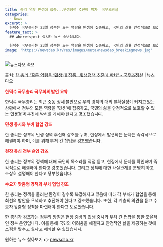 ```yaml
---
title: 총리 역량 민생에 집중...민생정책 추진에 박차  국무조정실
categories:
  - News
excerpt: >
  한덕수 국무총리는 23일 정부는 모든 역량을 민생에 집중하고, 국민의 삶을 안정적으로 보호할 수 있는 민생정…
feature_text: >
  ## whereispost 실시간 뉴스 속보입니다.

  한덕수 국무총리는 23일 정부는 모든 역량을 민생에 집중하고, 국민의 삶을 안정적으로 보호할 수 있는 민생정…
image: 'https://newsdao.kr/res/images/meta/newsdao_breakingnews.jpg'
---
```


![뉴스다오 속보](https://newsdao.kr/res/images/meta/newsdao_breakingnews.jpg)

<p>출처: <a href="https://newsdao.kr/3652" rel="dofollow">한 총리 “모든 역량을 ‘민생’에 집중…민생정책 추진에 박차” - 국무조정실</a> | 뉴스다오</p>

<b><span style="color: #ee2323;">한덕수 국무총리 국무회의 발언 요약</span></b>

한덕수 국무총리는 최근 중동 정세 불안으로 우리 경제의 대외 불확실성이 커지고 있는 상황에서 정부의 모든 역량을 '민생'에 집중하고, 국민의 삶을 안정적으로 보호할 수 있는 민생정책 추진에 박차를 가해야 한다고 강조했습니다.

<b><span style="color: #ee2323;">민생 중시와 부처 협업 강조</span></b>

한 총리는 정부의 민생 정책 추진에 강조를 두며, 현장에서 발견되는 문제는 즉각적으로 해결해야 하며, 이를 위해 부처 간 협업을 강조했습니다.

<b><span style="color: #ee2323;">현장 중심 정부 운영 강조</span></b>

한 총리는 정부의 정책에 대해 국민의 목소리를 직접 듣고, 현장에서 문제를 확인하며 즉각적으로 해결해야 한다고 강조했습니다. 그리고 정책에 대한 사실관계를 분명히 하고 소상히 설명해야 한다고 당부했습니다.

<b><span style="color: #ee2323;">수요자 맞춤형 정책과 부처 협업 강조</span></b>

한 총리는 정책을 둘러싼 환경이 갈수록 복잡해지고 있음에 따라 각 부처가 협업을 통해 최선의 방안을 모색하고 추진해야 한다고 강조했습니다. 또한, 각 계층의 의견을 듣고 수요자 맞춤형 정책을 마련해야 한다고 토로했습니다.

한 총리가 강조하는 정부의 방침은 현장 중심의 민생 중시와 부처 간 협업을 통한 효율적인 정부 운영입니다. 이를 통해 국민의 어려움을 해결하고 안정적인 삶을 제공하는 것에 초점을 맞추고 있다고 해석할 수 있겠습니다. 

원하는 뉴스 찾아보기 👉 <a href="https://newsdao.kr" rel="dofollow">newsdao.kr</a>


